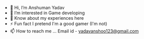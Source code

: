 - 👋 Hi, I’m Anshuman Yadav
- 👀 I’m interested in Game developing 
- 📄 Know about my experiences here
- ⚡ Fun fact I pretend I'm a good gamer (I'm not)
- 📫 How to reach me ... Email id - yadavanshoo123@gmail.com

<!---
knightrider-ux/knightrider-ux is a ✨ special ✨ repository because its `README.md` (this file) appears on your GitHub profile.
You can click the Preview link to take a look at your changes.
--->
